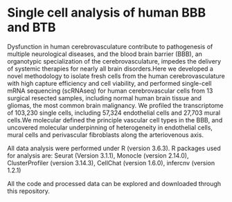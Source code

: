 # Single cell analysis of human BBB and BTB
Dysfunction in human cerebrovasculature contribute to pathogenesis of multiple neurological diseases, and the blood brain barrier (BBB), an organotypic specialization of the cerebrovasculature, impedes the delivery of systemic therapies for nearly all brain disorders.Here we developed a novel methodology to isolate fresh cells from the human cerebrovasculature with high capture efficiency and cell viability, and performed single-cell mRNA sequencing (scRNAseq) for human cerebrovascular cells from 13 surgical resected samples, including normal human brain tissue and gliomas, the most common brain malignancy. We profiled the transcriptome of 103,230 single cells, including 57,324 endothelial cells and 27,703 mural cells.We molecular defined the principle vascular cell types in the BBB, and uncovered molecular underpinning of heterogeneity in endothelial cells, mural cells and perivascular fibroblasts along the arteriovenous axis.

All data analysis were performed under R (version 3.6.3). R packages used for analysis are:
Seurat (Version 3.1.1), Monocle (version 2.14.0), ClusterProfiler (version 3.14.3), CellChat (version 1.6.0), infercnv (version 1.2.1)

All the code and processed data can be explored and downloaded through this repository.
